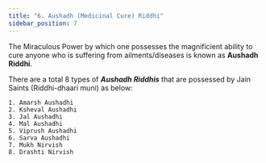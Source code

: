 ```yaml
---
title: "6. Aushadh (Medicinal Cure) Riddhi"
sidebar_position: 7
---
```


The Miraculous Power by which one possesses the magnificient ability to cure anyone who is suffering from ailments/diseases is known as **Aushadh Riddhi**. 

There are a total 8 types of ***Aushadh Riddhis*** that are possessed by Jain Saints (Riddhi-dhaari muni) as below:
    
    1. Amarsh Aushadhi
    2. Ksheval Aushadhi
    3. Jal Aushadhi
    4. Mal Aushadhi
    5. Viprush Aushadhi
    6. Sarva Aushadhi
    7. Mukh Nirvish
    8. Drashti Nirvish